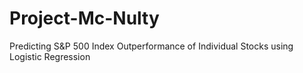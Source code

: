 # Project-Mc-Nulty
Predicting S&amp;P 500 Index Outperformance of Individual Stocks using Logistic Regression
